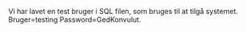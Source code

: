 Vi har lavet en test bruger i SQL filen, som bruges til at tilgå systemet.
Bruger=testing
Password=GedKonvulut.
